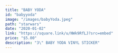 ```yaml
---
title: "BABY YODA"
id: "babyyoda"
image: "/images/babyYoda.jpeg"
path: "starwars"
date: "2020-01-02"
link: "https://square.link/u/NWk9RfLJ?src=embed"
price: "$5.00"
description: "3\" BABY YODA VINYL STICKER"
---
```



